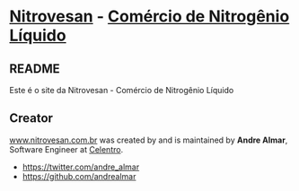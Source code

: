 # [Nitrovesan](http://www.nitrovesan.com.br/) - [Comércio de Nitrogênio Líquido](http://www.nitrovesan.com.br)

## README

Este é o site da Nitrovesan - Comércio de Nitrogênio Líquido

## Creator

www.nitrovesan.com.br was created by and is maintained by **Andre Almar**, Software Engineer at [Celentro](http://www.celentro.com/).

* https://twitter.com/andre_almar
* https://github.com/andrealmar

